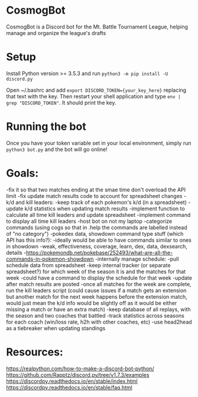 # CosmogBot
CosmogBot is a Discord bot for the Mt. Battle Tournament League, helping manage and organize the league's drafts

# Setup
Install Python version >= 3.5.3 and run `python3 -m pip install -U discord.py`

Open ~/.bashrc and add `export DISCORD_TOKEN={your_key_here}` replacing that text with the key.
Then restart your shell application and type `env | grep "DISCORD_TOKEN"`. It should print the key.

# Running the bot
Once you have your token variable set in your local environment, simply run `python3 bot.py` and the bot will go online!

# Goals:
-fix it so that two matches ending at the smae time don't overload the API limit
-fix update match results code to account for spreadsheet changes
-k/d and kill leaders:
    -keep track of each pokemon's k/d (in a spreadsheet)
    -update k/d statistics when updating match results
    -implement function to calculate all time kill leaders and update spreadsheet
    -implement command to display all time kill leaders
-host bot on not my laptop
-categorize commands (using cogs so that in .help the commands are labelled instead of "no category")
-pokedex data, showdown command type stuff (which API has this info?):
    -ideally would be able to have commands similar to ones in showdown
    -weak, effectiveness, coverage, learn, dex, data, dexsearch, details
    -https://pokemondb.net/pokebase/252493/what-are-all-the-commands-in-pokemon-showdown
-internally manage schedule:
    -pull schedule data from spreadsheet
    -keep internal tracker (or separate spreadsheet?) for which week of the season it is and the matches for that week
    -could have a command to display the schedule for that week
    -update after match results are posted
    -once all matches for the week are complete, run the kill leaders script (could cause issues if a match gets 
    an extension but another match for the next week happens before the extension match, would just mean the k/d info
    would be slightly off as it would be either missing a match or have an extra match)
-keep database of all replays, with the season and two coaches that battled
-track statistics across seasons for each coach (win/loss rate, h2h with other coaches, etc)
-use head2head as a tiebreaker when updating standings


# Resources:
https://realpython.com/how-to-make-a-discord-bot-python/
https://github.com/Rapptz/discord.py/tree/v1.7.3/examples
https://discordpy.readthedocs.io/en/stable/index.html
https://discordpy.readthedocs.io/en/stable/faq.html